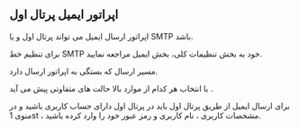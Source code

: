 ﻿## اپراتور ایمیل پرتال اول

 اپراتور ارسال ایمیل می تواند پرتال اول و یا SMTP  باشد. 

برای تنظیم خط SMTP خود به بخش تنظیمات کلی، بخش  ایمیل مراجعه نمایید.

مسیر ارسال که بستگی به اپراتور ارسال دارد.

با انتخاب هر کدام از موارد بالا حالت های متفاوتی پیش می آید .

برای ارسال ایمیل از طریق پرتال اول باید در پرتال اول   دارای حساب کاربری باشید و در منوی 1st ، مشخصات کاربری ،  نام کاربری و رمز عبور خود را وارد کرده باشید.
